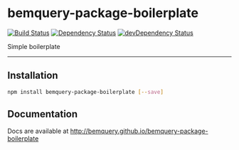 # bemquery-package-boilerplate

[![Build Status](https://travis-ci.org/BEMQuery/bemquery-package-boilerplate.svg?branch=master)](https://travis-ci.org/BEMQuery/bemquery-package-boilerplate) [![Dependency Status](https://david-dm.org/BEMQuery/bemquery-package-boilerplate.svg)](https://david-dm.org/BEMQuery/bemquery-package-boilerplate) [![devDependency Status](https://david-dm.org/BEMQuery/bemquery-package-boilerplate/dev-status.svg)](https://david-dm.org/BEMQuery/bemquery-package-boilerplate#info=devDependencies)

Simple boilerplate

---

## Installation

```bash
npm install bemquery-package-boilerplate [--save]
```

## Documentation

Docs are available at http://bemquery.github.io/bemquery-package-boilerplate
